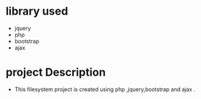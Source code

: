 # library used
- jquery
- php 
- bootstrap
- ajax

# project Description

- This filesystem project is created using php ,jquery,bootstrap and ajax .
